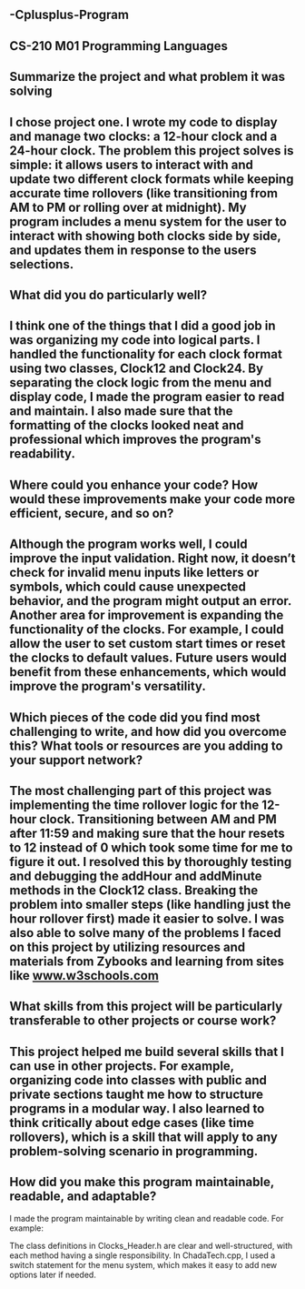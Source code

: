 ## -Cplusplus-Program
**CS-210 M01 Programming Languages**
------------------------------------------
 **Summarize the project and what problem it was solving**
------------------------------------------------------
I chose project one. I wrote my code to display and manage two clocks: a 12-hour clock and a 24-hour clock. The problem this project solves is simple: it allows users to interact with and update two different clock formats while keeping accurate time rollovers (like transitioning from AM to PM or rolling over at midnight). My program includes a menu system for the user to interact with showing both clocks side by side, and updates them in response to the users selections.
-----------------------------------------------------
What did you do particularly well?
-----------------------------------------------------
I think one of the things that I did a good job in was organizing my code into logical parts. I handled the functionality for each clock format using two classes, Clock12 and Clock24. By separating the clock logic from the menu and display code, I made the program easier to read and maintain. I also made sure that the formatting of the clocks looked neat and professional which improves the program's readability.
-----------------------------------------------------
Where could you enhance your code? How would these improvements make your code more efficient, secure, and so on?
-----------------------------------------------------
Although the program works well, I could improve the input validation. Right now, it doesn’t check for invalid menu inputs like letters or symbols, which could cause unexpected behavior, and the program might output an error.
Another area for improvement is expanding the functionality of the clocks. For example, I could allow the user to set custom start times or reset the clocks to default values. Future users would benefit from these enhancements, which would improve the program's versatility.
-----------------------------------------------------
Which pieces of the code did you find most challenging to write, and how did you overcome this? What tools or resources are you adding to your support network?
-----------------------------------------------------
The most challenging part of this project was implementing the time rollover logic for the 12-hour clock. Transitioning between AM and PM after 11:59 and making sure that the hour resets to 12 instead of 0 which took some time for me to figure it out.  I resolved this by thoroughly testing and debugging the addHour and addMinute methods in the Clock12 class. Breaking the problem into smaller steps (like handling just the hour rollover first) made it easier to solve.
I was also able to solve many of the problems I faced on this project by utilizing resources and materials from Zybooks and learning from sites like www.w3schools.com
-----------------------------------------------------
What skills from this project will be particularly transferable to other projects or course work?
-----------------------------------------------------
This project helped me build several skills that I can use in other projects. For example, organizing code into classes with public and private sections taught me how to structure programs in a modular way. I also learned to think critically about edge cases (like time rollovers), which is a skill that will apply to any problem-solving scenario in programming.
-----------------------------------------------------
How did you make this program maintainable, readable, and adaptable?
-----------------------------------------------------
I made the program maintainable by writing clean and readable code. For example:

The class definitions in Clocks_Header.h are clear and well-structured, with each method having a single responsibility.
In ChadaTech.cpp, I used a switch statement for the menu system, which makes it easy to add new options later if needed.
